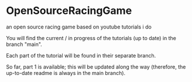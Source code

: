 # OpenSourceRacingGame
an open source racing game based on youtube tutorials i do

You will find the current / in progress of the tutorials (up to date)
in the branch "main".

Each part of the tutorial will be found in their separate branch.

So far, part 1 is available; this will be updated along the way
(therefore, the up-to-date readme is always in the main branch).